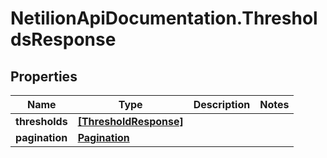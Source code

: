# NetilionApiDocumentation.ThresholdsResponse

## Properties
Name | Type | Description | Notes
------------ | ------------- | ------------- | -------------
**thresholds** | [**[ThresholdResponse]**](ThresholdResponse.md) |  | 
**pagination** | [**Pagination**](Pagination.md) |  | 


